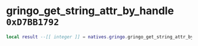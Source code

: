 # gringo_get_string_attr_by_handle `0xD7BB1792`

```lua
local result --[[ integer ]] = natives.gringo.gringo_get_string_attr_by_handle(_unk0 --[[ integer ]], _unk1 --[[ integer ]])
```